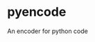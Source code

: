 # pyencode

<!--
#field
CTF

#groups
Tool

#languages
Python

#frames and libs

-->

An encoder for python code
